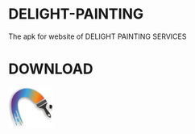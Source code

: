 # DELIGHT-PAINTING
The apk for website of DELIGHT PAINTING SERVICES 

# DOWNLOAD 
<img src="/file/logo.png" alt="DELIGHT PAINTING" height="80">

